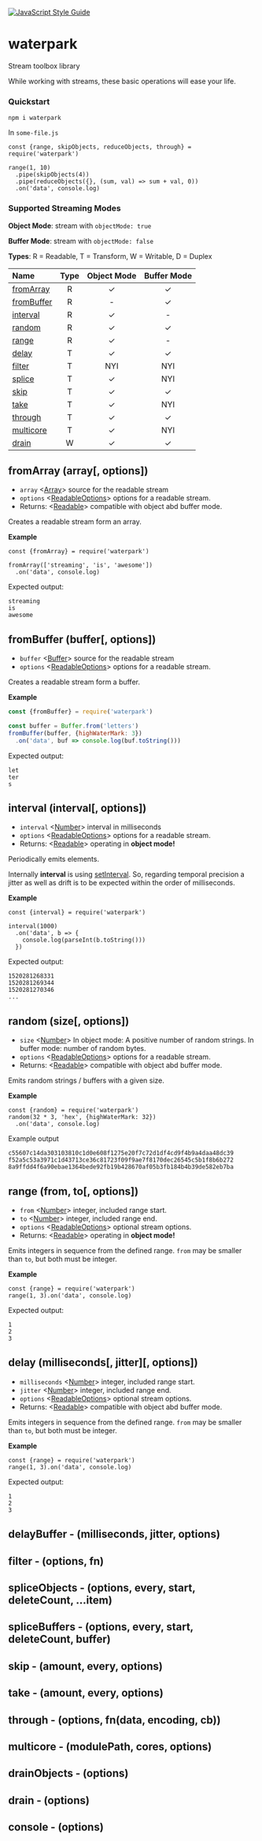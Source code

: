 [![JavaScript Style Guide](https://img.shields.io/badge/code_style-standard-brightgreen.svg)](https://standardjs.com)

# waterpark
Stream toolbox library

While working with streams, these basic operations will ease your life.

### Quickstart

    npm i waterpark

In `some-file.js`

    const {range, skipObjects, reduceObjects, through} = require('waterpark')
    
    range(1, 10)
      .pipe(skipObjects(4))
      .pipe(reduceObjects({}, (sum, val) => sum + val, 0))
      .on('data', console.log)

### Supported Streaming Modes

**Object Mode**: stream with `objectMode: true`

**Buffer Mode**: stream with `objectMode: false`

**Types**: R = Readable, T = Transform, W = Writable, D = Duplex

| Name                                          | Type | Object Mode | Buffer Mode |
|:----------------------------------------------|:----:|:-----------:|:-----------:|
| [fromArray](#fromarray-array-options)         | R    | &#10003;    | &#10003;    |
| [fromBuffer](#frombuffer-buffer-options)      | R    | &#8208;     | &#10003;    |
| [interval](#interval-interval-options)        | R    | &#10003;    | &#8208;     |
| [random](#random-size-options)                | R    | &#10003;    | &#10003;    |
| [range](#range-from-to-options)               | R    | &#10003;    | &#8208;     |
| [delay](#delay-milliseconds-jitter-options)   | T    | &#10003;    | &#10003;    |
| [filter](#filter)           | T    | NYI         | NYI         |
| [splice](#splice)           | T    | &#10003;    | NYI         |
| [skip](#skip)               | T    | &#10003;    | &#10003;    |
| [take](#take)               | T    | &#10003;    | NYI         |
| [through](#through)         | T    | &#10003;    | &#10003;    |
| [multicore](#multicore)     | T    | &#10003;    | NYI         |
| [drain](#drain)             | W    | &#10003;    | &#10003;    |

## fromArray (array\[, options\])
* `array` <[Array]> source for the readable stream
* `options` <[ReadableOptions]> options for a readable stream.
* Returns: <[Readable]> compatible with object abd buffer mode.

Creates a readable stream form an array.

**Example**

    const {fromArray} = require('waterpark')

    fromArray(['streaming', 'is', 'awesome'])
      .on('data', console.log)

Expected output:

    streaming
    is
    awesome


## fromBuffer (buffer\[, options\])
* `buffer` <[Buffer]> source for the readable stream
* `options` <[ReadableOptions]> options for a readable stream.

Creates a readable stream form a buffer.

**Example**

```javascript
const {fromBuffer} = require('waterpark')

const buffer = Buffer.from('letters')
fromBuffer(buffer, {highWaterMark: 3})
  .on('data', buf => console.log(buf.toString()))
```

Expected output:

    let
    ter
    s

## interval (interval\[, options\])
* `interval` <[Number]> interval in milliseconds
* `options` <[ReadableOptions]> options for a readable stream.
* Returns: <[Readable]> operating in **object mode!**

Periodically emits elements.

Internally **interval** is using [setInterval]. So, regarding temporal
precision a jitter as well as drift is to be expected within the order
of milliseconds.

**Example**

    const {interval} = require('waterpark')

    interval(1000)
      .on('data', b => {
        console.log(parseInt(b.toString()))
      })

Expected output:

    1520281268331
    1520281269344
    1520281270346
    ...

## random (size\[, options\])
* `size` <[Number]> In object mode: A positive number of random strings.
    In buffer mode: number of random bytes.
* `options` <[ReadableOptions]> options for a readable stream.
* Returns: <[Readable]> compatible with object abd buffer mode.

Emits random strings / buffers with a given size.

**Example**

    const {random} = require('waterpark')
    random(32 * 3, 'hex', {highWaterMark: 32})
      .on('data', console.log)

Example output

    c55607c14da303103810c1d0e608f1275e20f7c72d1df4cd9f4b9a4daa48dc39
    f52a5c53a3971c1d43713ce36c81723f09f9ae7f8170dec26545c5b1f8b6b272
    8a9ffdd4f6a90ebae1364bede92fb19b428670af05b3fb184b4b39de582eb7ba


## range (from, to\[, options\])
* `from` <[Number]> integer, included range start.
* `to` <[Number]> integer, included range end.
* `options` <[ReadableOptions]> optional stream options.
* Returns: <[Readable]> operating in **object mode!**

Emits integers in sequence from the defined range.
`from` may be smaller than `to`, but both must be integer.

**Example**

    const {range} = require('waterpark')
    range(1, 3).on('data', console.log)

Expected output:

    1
    2
    3


## delay (milliseconds\[, jitter\]\[, options\])
* `milliseconds` <[Number]> integer, included range start.
* `jitter` <[Number]> integer, included range end.
* `options` <[ReadableOptions]> optional stream options.
* Returns: <[Readable]> compatible with object abd buffer mode.

Emits integers in sequence from the defined range.
`from` may be smaller than `to`, but both must be integer.

**Example**

    const {range} = require('waterpark')
    range(1, 3).on('data', console.log)

Expected output:

    1
    2
    3



## delayBuffer - (milliseconds, jitter, options)

## filter - (options, fn)
## spliceObjects - (options, every, start, deleteCount, ...item)
## spliceBuffers - (options, every, start, deleteCount, buffer)
## skip - (amount, every, options)
## take - (amount, every, options)
## through - (options, fn(data, encoding, cb))
## multicore - (modulePath, cores, options)
## drainObjects - (options)
## drain - (options)
## console - (options)

[Number]: https://developer.mozilla.org/en-US/docs/Web/JavaScript/Data_structures#Number_type
[String]: https://developer.mozilla.org/en-US/docs/Web/JavaScript/Data_structures#String_type
[Object]: https://developer.mozilla.org/en-US/docs/Web/JavaScript/Reference/Global_Objects/Object
[Array]: https://developer.mozilla.org/en-US/docs/Web/JavaScript/Reference/Global_Objects/Array
[Buffer]: https://nodejs.org/api/buffer.html#buffer_buffer
[ReadableOptions]: https://nodejs.org/api/stream.html#stream_new_stream_readable_options
[Readable]: https://nodejs.org/api/stream.html#stream_readable_streams

[setInterval]: https://nodejs.org/api/timers.html#timers_setinterval_callback_delay_args
